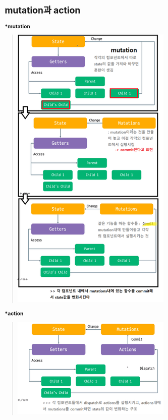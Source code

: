 # mutation과 action

### *mutation
> ![ex_screenshot](mutation.png)

### *action
> ![ex_screenshot](action.png)
